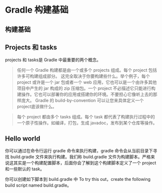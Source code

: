 # Gradle 构建基础

## 构建基础

## Projects 和 tasks

projects 和 tasks是 Gradle 中最重要的两个概念。

> 任何一个 Gradle 构建都是由一个或多个 projects 组成。每个 project 包括许多可构建组成部分。  这完全取决于你要构建些什么。举个例子，每个 project 或许是一个 jar 包或者一个 web 应用，它也可以是一个由许多其他项目中产生的  jar 构成的 zip 压缩包。一个 project  不必描述它只能进行构建操作。它也可以部署你的应用或搭建你的环境。不要担心它像听上去的那样庞大。 Gradle 的  build-by-convention 可以让您来具体定义一个 project底该做什么。

> 每个 project 都由多个 tasks 组成。每个 task 都代表了构建执行过程中的一个原子性操作。如编译，打包，生成 javadoc，发布到某个仓库等操作。

## Hello world

你可以通过在命令行运行 gradle 命令来执行构建，gradle 命令会从当前目录下寻找 build.gradle  文件来执行构建。我们称 build.gradle 文件为构建脚本。严格来说这其实是一个构建配置脚本，后面你会了解到这个构建脚本定义了一个  project 和一些默认的 task。

你可以创建如下脚本到 build.gradle 中 To try this out，create the following build script named build.gradle。


